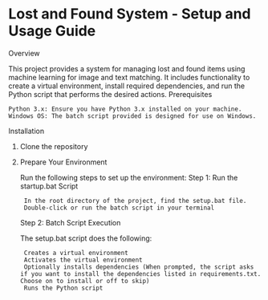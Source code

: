 # Lost and Found System - Setup and Usage Guide
Overview

This project provides a system for managing lost and found items using machine learning for image and text matching. It includes functionality to create a virtual environment, install required dependencies, and run the Python script that performs the desired actions.
Prerequisites

    Python 3.x: Ensure you have Python 3.x installed on your machine.
    Windows OS: The batch script provided is designed for use on Windows.

Installation
1. Clone the repository
2. Prepare Your Environment

    Run the following steps to set up the environment:
    Step 1: Run the startup.bat Script
    
        In the root directory of the project, find the setup.bat file.
        Double-click or run the batch script in your terminal
    
    Step 2: Batch Script Execution
    
    The setup.bat script does the following:
    
        Creates a virtual environment
        Activates the virtual environment
        Optionally installs dependencies (When prompted, the script asks if you want to install the dependencies listed in requirements.txt. Choose on to install or off to skip)
        Runs the Python script
